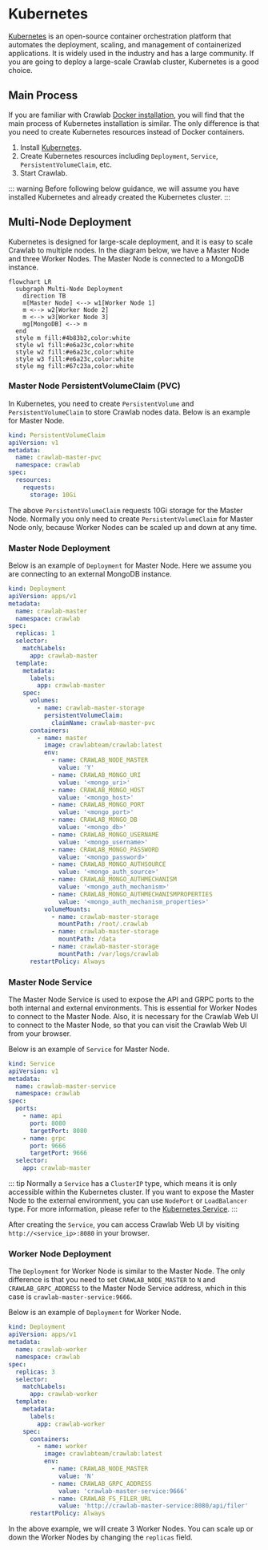 # Kubernetes

[Kubernetes](https://kubernetes.io/) is an open-source container orchestration platform that automates the deployment,
scaling, and management of containerized applications. It is widely used in the industry and has a large community. If
you are going to deploy a large-scale Crawlab cluster, Kubernetes is a good choice.

## Main Process

If you are familiar with Crawlab [Docker installation](./docker.md), you will find that the main process of Kubernetes
installation is similar. The only difference is that you need to create Kubernetes resources instead of Docker
containers.

1. Install [Kubernetes](https://kubernetes.io/).
2. Create Kubernetes resources including `Deployment`, `Service`, `PersistentVolumeClaim`, etc.
3. Start Crawlab.

::: warning
Before following below guidance, we will assume you have installed Kubernetes and already created the Kubernetes
cluster.
:::

## Multi-Node Deployment

Kubernetes is designed for large-scale deployment, and it is easy to scale Crawlab to multiple nodes. In the diagram
below, we have a Master Node and three Worker Nodes. The Master Node is connected to a MongoDB instance.

```mermaid
flowchart LR
  subgraph Multi-Node Deployment
    direction TB
    m[Master Node] <--> w1[Worker Node 1]
    m <--> w2[Worker Node 2]
    m <--> w3[Worker Node 3]
    mg[MongoDB] <--> m
  end
  style m fill:#4b83b2,color:white
  style w1 fill:#e6a23c,color:white
  style w2 fill:#e6a23c,color:white
  style w3 fill:#e6a23c,color:white
  style mg fill:#67c23a,color:white
```

### Master Node PersistentVolumeClaim (PVC)

In Kubernetes, you need to create `PersistentVolume` and `PersistentVolumeClaim` to store Crawlab nodes data. Below is
an example for Master Node.

```yaml
kind: PersistentVolumeClaim
apiVersion: v1
metadata:
  name: crawlab-master-pvc
  namespace: crawlab
spec:
  resources:
    requests:
      storage: 10Gi
```

The above `PersistentVolumeClaim` requests 10Gi storage for the Master Node. Normally you only need to create
`PersistentVolumeClaim` for Master Node only, because Worker Nodes can be scaled up and down at any time.

### Master Node Deployment

Below is an example of `Deployment` for Master Node. Here we assume you are connecting to an external MongoDB instance.

```yaml
kind: Deployment
apiVersion: apps/v1
metadata:
  name: crawlab-master
  namespace: crawlab
spec:
  replicas: 1
  selector:
    matchLabels:
      app: crawlab-master
  template:
    metadata:
      labels:
        app: crawlab-master
    spec:
      volumes:
        - name: crawlab-master-storage
          persistentVolumeClaim:
            claimName: crawlab-master-pvc
      containers:
        - name: master
          image: crawlabteam/crawlab:latest
          env:
            - name: CRAWLAB_NODE_MASTER
              value: 'Y'
            - name: CRAWLAB_MONGO_URI
              value: '<mongo_uri>'
            - name: CRAWLAB_MONGO_HOST
              value: '<mongo_host>'
            - name: CRAWLAB_MONGO_PORT
              value: '<mongo_port>'
            - name: CRAWLAB_MONGO_DB
              value: '<mongo_db>'
            - name: CRAWLAB_MONGO_USERNAME
              value: '<mongo_username>'
            - name: CRAWLAB_MONGO_PASSWORD
              value: '<mongo_password>'
            - name: CRAWLAB_MONGO_AUTHSOURCE
              value: '<mongo_auth_source>'
            - name: CRAWLAB_MONGO_AUTHMECHANISM
              value: '<mongo_auth_mechanism>'
            - name: CRAWLAB_MONGO_AUTHMECHANISMPROPERTIES
              value: '<mongo_auth_mechanism_properties>'
          volumeMounts:
            - name: crawlab-master-storage
              mountPath: /root/.crawlab
            - name: crawlab-master-storage
              mountPath: /data
            - name: crawlab-master-storage
              mountPath: /var/logs/crawlab
      restartPolicy: Always
```

### Master Node Service

The Master Node Service is used to expose the API and GRPC ports to the both internal and external environments. This is
essential for Worker Nodes to connect to the Master Node. Also, it is necessary for the Crawlab Web UI to connect to the
Master Node, so that you can visit the Crawlab Web UI from your browser.

Below is an example of `Service` for Master Node.

```yaml
kind: Service
apiVersion: v1
metadata:
  name: crawlab-master-service
  namespace: crawlab
spec:
  ports:
    - name: api
      port: 8080
      targetPort: 8080
    - name: grpc
      port: 9666
      targetPort: 9666
  selector:
    app: crawlab-master
```

::: tip
Normally a `Service` has a `ClusterIP` type, which means it is only accessible within the Kubernetes cluster. If you
want to expose the Master Node to the external environment, you can use `NodePort` or `LoadBalancer` type. For more
information, please refer to the [Kubernetes Service](https://kubernetes.io/docs/concepts/services-networking/service/).
:::

After creating the `Service`, you can access Crawlab Web UI by visiting `http://<service_ip>:8080` in your browser.

### Worker Node Deployment

The `Deployment` for Worker Node is similar to the Master Node. The only difference is that you need to set
`CRAWLAB_NODE_MASTER` to `N` and `CRAWLAB_GRPC_ADDRESS` to the Master Node Service address, which in this case is
`crawlab-master-service:9666`.

Below is an example of `Deployment` for Worker Node.

```yaml
kind: Deployment
apiVersion: apps/v1
metadata:
  name: crawlab-worker
  namespace: crawlab
spec:
  replicas: 3
  selector:
    matchLabels:
      app: crawlab-worker
  template:
    metadata:
      labels:
        app: crawlab-worker
    spec:
      containers:
        - name: worker
          image: crawlabteam/crawlab:latest
          env:
            - name: CRAWLAB_NODE_MASTER
              value: 'N'
            - name: CRAWLAB_GRPC_ADDRESS
              value: 'crawlab-master-service:9666'
            - name: CRAWLAB_FS_FILER_URL
              value: 'http://crawlab-master-service:8080/api/filer'
      restartPolicy: Always
```

In the above example, we will create 3 Worker Nodes. You can scale up or down the Worker Nodes by changing the
`replicas` field.